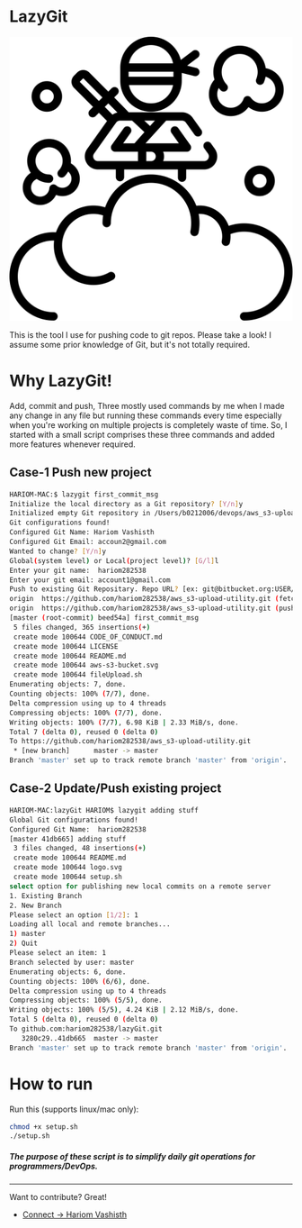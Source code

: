 LazyGit
======================
[![setup-lazygit](logo.svg)](setup-lazygit)

This is the tool I use for pushing code to git repos. Please take a look! I assume some prior knowledge of Git, but it's not totally required.

#  Why LazyGit!

Add, commit and push, Three mostly used commands by me when I made any change in any file but running these commands every time especially when you're working on multiple projects is completely waste of time. So, I started with a small script comprises these three commands and added more features whenever required. 

## Case-1 Push new project 

```bash
HARIOM-MAC:$ lazygit first_commit_msg
Initialize the local directory as a Git repository? [Y/n]y
Initialized empty Git repository in /Users/b0212006/devops/aws_s3-upload-utility/.git/
Git configurations found!
Configured Git Name: Hariom Vashisth
Configured Git Email: accoun2@gmail.com
Wanted to change? [Y/n]y
Global(system level) or Local(project level)? [G/l]l
Enter your git name:  hariom282538
Enter your git email: account1@gmail.com
Push to existing Git Repositary. Repo URL? [ex: git@bitbucket.org:USER/REPO.git]https://github.com/hariom282538/aws_s3-upload-utility.git
origin  https://github.com/hariom282538/aws_s3-upload-utility.git (fetch)
origin  https://github.com/hariom282538/aws_s3-upload-utility.git (push)
[master (root-commit) beed54a] first_commit_msg
 5 files changed, 365 insertions(+)
 create mode 100644 CODE_OF_CONDUCT.md
 create mode 100644 LICENSE
 create mode 100644 README.md
 create mode 100644 aws-s3-bucket.svg
 create mode 100644 fileUpload.sh
Enumerating objects: 7, done.
Counting objects: 100% (7/7), done.
Delta compression using up to 4 threads
Compressing objects: 100% (7/7), done.
Writing objects: 100% (7/7), 6.98 KiB | 2.33 MiB/s, done.
Total 7 (delta 0), reused 0 (delta 0)
To https://github.com/hariom282538/aws_s3-upload-utility.git
 * [new branch]      master -> master
Branch 'master' set up to track remote branch 'master' from 'origin'.
```

## Case-2 Update/Push existing project

```bash
HARIOM-MAC:lazyGit HARIOM$ lazygit adding stuff
Global Git configurations found!
Configured Git Name:  hariom282538
[master 41db665] adding stuff
 3 files changed, 48 insertions(+)
 create mode 100644 README.md
 create mode 100644 logo.svg
 create mode 100644 setup.sh
select option for publishing new local commits on a remote server
1. Existing Branch
2. New Branch
Please select an option [1/2]: 1
Loading all local and remote branches...
1) master
2) Quit
Please select an item: 1
Branch selected by user: master
Enumerating objects: 6, done.
Counting objects: 100% (6/6), done.
Delta compression using up to 4 threads
Compressing objects: 100% (5/5), done.
Writing objects: 100% (5/5), 4.24 KiB | 2.12 MiB/s, done.
Total 5 (delta 0), reused 0 (delta 0)
To github.com:hariom282538/lazyGit.git
   3280c29..41db665  master -> master
Branch 'master' set up to track remote branch 'master' from 'origin'.
```

# How to run

Run this (supports linux/mac only):

```bash
chmod +x setup.sh
./setup.sh
```

##### The purpose of these script is to simplify daily git operations for programmers/DevOps. 

----
Want to contribute? Great!
 - [Connect ->  Hariom Vashisth](mailto:hariom.devops@gmail.com)